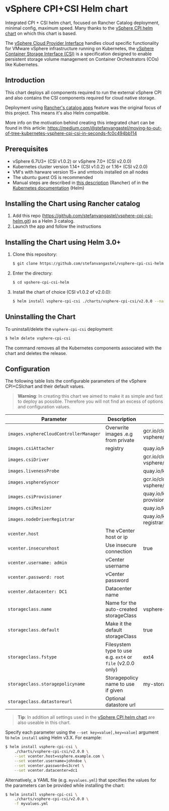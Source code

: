 # vSphere CPI+CSI Helm chart

Integrated CPI + CSI helm chart, focused on Rancher Catalog deployment, minimal config, maximum speed. Many thanks to the [vSphere CPI helm chart](https://github.com/helm/charts/tree/master/stable/vsphere-cpi) on which this chart is based. 

The [vSphere Cloud Provider Interface](https://github.com/kubernetes/cloud-provider-vsphere) handles cloud specific functionality for VMware vSphere infrastructure running on Kubernetes, the [vSphere Container Storage Interface (CSI)](https://cloud-provider-vsphere.sigs.k8s.io/concepts/csi_overview.html) is a specification designed to enable persistent storage volume management on Container Orchestrators (COs) like Kubernetes.

## Introduction

This chart deploys all components required to run the external vSphere CPI and also contains the CSI components required for cloud native storage.

Deployment using [Rancher's catalog apps](https://rancher.com/docs/rancher/v2.x/en/helm-charts/legacy-catalogs/) feature was the original focus of this project. This means it's also Helm compatible. 

More info on the motivation behind creating this integrated chart can be found in this article: https://medium.com/@stefanvangastel/moving-to-out-of-tree-kubernetes-vsphere-cpi-csi-in-seconds-fc0c494bb114

## Prerequisites

- vSphere 6.7U3+ (CSI v1.0.2) or vSphere 7.0+ (CSI v2.0.0)
- Kubernetes cluster version 1.14+ (CSI v1.0.2) or 1.16+ (CSI v2.0.0)
- VM's with harware version 15+ and vmtools installed on all nodes
- The ubuntu guest OS is recommended
- Manual steps are described in [this description](charts/vsphere-cpi-csi/v2.0.0/README.md) (Rancher) of in the [Kubernetes documentation](https://kubernetes.io/docs/tasks/administer-cluster/running-cloud-controller/#running-cloud-controller-manager) (Helm)

## Installing the Chart using Rancher catalog

1. Add this repo (https://github.com/stefanvangastel/vsphere-cpi-csi-helm.git) as a Helm 3 catalog.
1. Launch the app and follow the instructions

## Installing the Chart using Helm 3.0+

1. Clone this repository: 
   ```bash
   $ git clone https://github.com/stefanvangastel/vsphere-cpi-csi-helm.git
   ```
1. Enter the directory: 
   ```bash
   $ cd vpshere-cpi-csi-helm
   ```
1. Install the chart of choice (CSI v1.0.2 of v2.0.0): 
   ```bash
   $ helm install vsphere-cpi-csi ./charts/vsphere-cpi-csi/v2.0.0 --namespace kube-system
   ```

## Uninstalling the Chart

To uninstall/delete the `vsphere-cpi-csi` deployment:

```bash
$ helm delete vsphere-cpi-csi
```

The command removes all the Kubernetes components associated with the chart and deletes the release.

## Configuration

The following table lists the configurable parameters of the vSphere CPI+CSIchart and their default values.

> **Warning**: In creating this chart we aimed to make it as simple and fast to deploy as possible. Therefore you will not find an excess of options and configuration values.

|             Parameter                    |            Description              |                  Default               |
|------------------------------------------|-------------------------------------|----------------------------------------|
| `images.vsphereCloudControllerManager`   | Overwrite images .e.g from private | gcr.io/cloud-provider-vsphere/cpi/release/manager:v1.1.0 |
| `images.csiAttacher`                     | registry | quay.io/k8scsi/csi-attacher:v2.0.0 |
| `images.csiDriver`                       |                                     | gcr.io/cloud-provider-vsphere/csi/release/driver:v2.0.0 |
| `images.livenessProbe`                   |                                     | quay.io/k8scsi/livenessprobe:v1.1.0 |
| `images.vsphereSyncer`                   |                                     | gcr.io/cloud-provider-vsphere/csi/release/syncer:v2.0.0 |
| `images.csiProvisioner`                  |                                     | quay.io/k8scsi/csi-provisioner:v1.4.0 |
| `images.csiResizer`                      |                                     | quay.io/k8scsi/csi-resizer:v0.3.0 |
| `images.nodeDriverRegistrar`             |                                     | quay.io/k8scsi/csi-node-driver-registrar:v1.2.0 |
| `vcenter.host`                           | The vCenter host or ip              |             |         
| `vcenter.insecurehost`                   | Use insecure connection             | true |
| `vcenter.username: admin `               | vCenter username                    | |          
| `vcenter.password: root`                 | vCenter password                    | |        
| `vcenter.datacenter: DC1`                | Datacenter name                     | |
| `storageclass.name`                      | Name for the auto-created storageClass | vsphere-csi |
| `storageclass.default`                   | Make it the default storageClass | true |
| `storageclass.fstype`                    | Filesystem type to use e.g. `ext4` or `file` (v2.0.0 only) | ext4 |
| `storageclass.storagepolicyname`         | Storagepolicy name to use if given | my-storage-policy |
| `storageclass.datastoreurl`              | Optional datastore url     | |

> **Tip**: In addition all settings used in the [vSphere CPI helm chart](https://github.com/helm/charts/tree/master/stable/vsphere-cpi) are also useable in this chart.

Specify each parameter using the `--set key=value[,key=value]` argument to `helm install` using Helm v3.X. For example:

```bash
$ helm install vsphere-cpi-csi \
    ./charts/vsphere-cpi-csi/v2.0.0 \
    --set vcenter.host=vsphere.example.com \
    --set vcenter.username=johndoe \
    --set vcenter.password=s3cret \
    --set vcenter.datacenter=dc1
```

Alternatively, a YAML file (e.g. `myvalues.yml`) that specifies the values for the parameters can be provided while installing the chart:

```bash
$ helm install vsphere-cpi-csi \
    ./charts/vsphere-cpi-csi/v2.0.0 \
    -f myvalues.yml
```